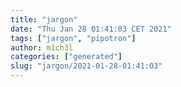 ```yaml
---
title: "jargon"
date: "Thu Jan 28 01:41:03 CET 2021"
tags: ["jargon", "pipotron"]
author: m1ch3l
categories: ["generated"]
slug: "jargon/2021-01-28-01:41:03"
---
```



